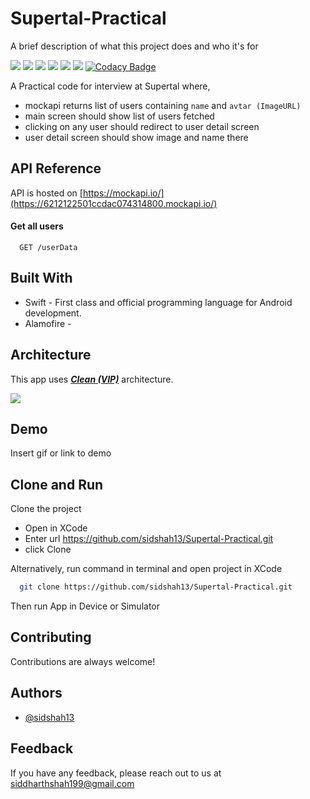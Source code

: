 
# Supertal-Practical

A brief description of what this project does and who it's for

![](https://img.shields.io/github/issues/sidshah13/Supertal-Practical) ![](https://img.shields.io/github/forks/sidshah13/Supertal-Practical) ![](https://img.shields.io/github/stars/sidshah13/Supertal-Practical) ![](https://img.shields.io/github/repo-size/sidshah13/Supertal-Practical) ![](https://img.shields.io/tokei/lines/github/sidshah13/Supertal-Practical) ![](https://img.shields.io/badge/Swift-5.5-Orange?style=flat-square) 
[![Codacy Badge](https://app.codacy.com/project/badge/Grade/5eb6c29879124ea3aa936e159f0cd728)](https://www.codacy.com/gh/sidshah13/Supertal-Practical/dashboard?utm_source=github.com&amp;utm_medium=referral&amp;utm_content=sidshah13/Supertal-Practical&amp;utm_campaign=Badge_Grade) 

A Practical code for interview at Supertal where,
- mockapi returns list of users containing `name` and `avtar (ImageURL)`
- main screen should show list of users fetched
- clicking on any user should redirect to user detail screen
- user detail screen should show image and name there

## API Reference

API is hosted on [https://mockapi.io/](https://6212122501ccdac074314800.mockapi.io/)

#### Get all users

```https://6212122501ccdac074314800.mockapi.io/
  GET /userData
```


## Built With

- Swift - First class and official programming language for Android development.
- Alamofire - 
## Architecture
This app uses [***Clean (VIP)***](https://clean-swift.com/clean-swift-ios-architecture/) architecture.

![](https://clean-swift.com/wp-content/uploads/2015/08/VIP-Cycle-1024x768.png)
## Demo

Insert gif or link to demo



## Clone and Run

Clone the project

- Open in XCode
- Enter url https://github.com/sidshah13/Supertal-Practical.git
- click Clone

Alternatively, run command in terminal and open project in XCode

```bash
  git clone https://github.com/sidshah13/Supertal-Practical.git
```
Then run App in Device or Simulator


## Contributing

Contributions are always welcome!

## Authors

- [@sidshah13](https://www.github.com/sidshah13)


## Feedback

If you have any feedback, please reach out to us at siddharthshah199@gmail.com

